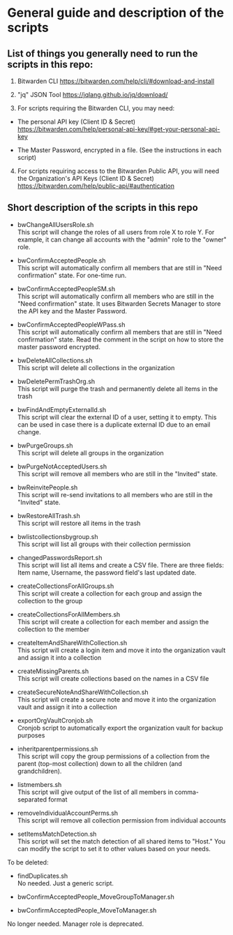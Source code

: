 # General guide and description of the scripts

## List of things you generally need to run the scripts in this repo:
1. Bitwarden CLI
https://bitwarden.com/help/cli/#download-and-install

2. "jq" JSON Tool
https://jqlang.github.io/jq/download/

3. For scripts requiring the Bitwarden CLI, you may need:
- The personal API key (Client ID & Secret)
https://bitwarden.com/help/personal-api-key/#get-your-personal-api-key

- The Master Password, encrypted in a file. (See the instructions in each script)

4. For scripts requiring access to the Bitwarden Public API, you will need the Organization's API Keys (Client ID & Secret)
https://bitwarden.com/help/public-api/#authentication


## Short description of the scripts in this repo

- bwChangeAllUsersRole.sh<br>
This script will change the roles of all users from role X to role Y. For example, it can change all accounts with the "admin" role to the "owner" role.

- bwConfirmAcceptedPeople.sh<br>
This script will automatically confirm all members that are still in "Need confirmation" state. For one-time run.

- bwConfirmAcceptedPeopleSM.sh<br>
This script will automatically confirm all members who are still in the "Need confirmation" state. It uses Bitwarden Secrets Manager to store the API key and the Master Password.

- bwConfirmAcceptedPeopleWPass.sh<br>
This script will automatically confirm all members that are still in "Need confirmation" state. Read the comment in the script on how to store the master password encrypted.

- bwDeleteAllCollections.sh<br>
This script will delete all collections in the organization

- bwDeletePermTrashOrg.sh<br>
This script will purge the trash and permanently delete all items in the trash

- bwFindAndEmptyExternalId.sh<br>
This script will clear the external ID of a user, setting it to empty. This can be used in case there is a duplicate external ID due to an email change.

- bwPurgeGroups.sh<br>
This script will delete all groups in the organization

- bwPurgeNotAcceptedUsers.sh<br>
This script will remove all members who are still in the "Invited" state.

- bwReinvitePeople.sh<br>
This script will re-send invitations to all members who are still in the "Invited" state.

- bwRestoreAllTrash.sh<br>
This script will restore all items in the trash

- bwlistcollectionsbygroup.sh<br>
This script will list all groups with their collection permission

- changedPasswordsReport.sh<br>
This script will list all items and create a CSV file. There are three fields: Item name, Username, the password field's last updated date.

- createCollectionsForAllGroups.sh<br>
This script will create a collection for each group and assign the collection to the group

- createCollectionsForAllMembers.sh<br>
This script will create a collection for each member and assign the collection to the member

- createItemAndShareWithCollection.sh<br>
This script will create a login item and move it into the organization vault and assign it into a collection

- createMissingParents.sh<br>
This script will create collections based on the names in a CSV file

- createSecureNoteAndShareWithCollection.sh<br>
This script will create a secure note and move it into the organization vault and assign it into a collection

- exportOrgVaultCronjob.sh<br>
Cronjob script to automatically export the organization vault for backup purposes

- inheritparentpermissions.sh<br>
This script will copy the group permissions of a collection from the parent (top-most collection) down to all the children (and grandchildren).

- listmembers.sh<br>
This script will give output of the list of all members in comma-separated format

- removeIndividualAccountPerms.sh<br>
This script will remove all collection permission from individual accounts

- setItemsMatchDetection.sh<br>
This script will set the match detection of all shared items to "Host." You can modify the script to set it to other values based on your needs.

To be deleted:

- findDuplicates.sh<br>
No needed. Just a generic script.

- bwConfirmAcceptedPeople_MoveGroupToManager.sh
- bwConfirmAcceptedPeople_MoveToManager.sh<br>

No longer needed. Manager role is deprecated.
